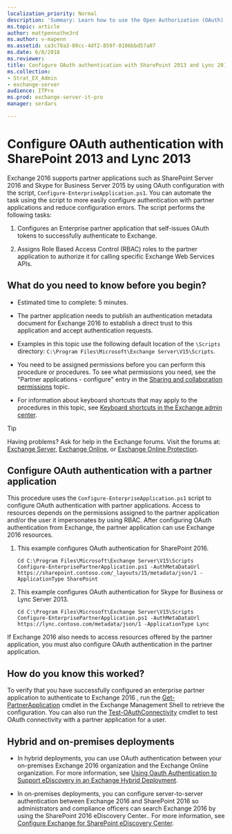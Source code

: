 ```yaml
---
localization_priority: Normal
description: 'Summary: Learn how to use the Open Authorization (OAuth) authentication protocol to authenticate applications to Exchange. The other applications need to be configured as partner applications in Exchange 2016.'
ms.topic: article
author: mattpennathe3rd
ms.author: v-mapenn
ms.assetid: ca3c78a3-80cc-4df2-859f-0106bbd57a07
ms.date: 6/8/2018
ms.reviewer:
title: Configure OAuth authentication with SharePoint 2013 and Lync 2013
ms.collection:
- Strat_EX_Admin
- exchange-server
audience: ITPro
ms.prod: exchange-server-it-pro
manager: serdars

---
```


# Configure OAuth authentication with SharePoint 2013 and Lync 2013

Exchange 2016 supports partner applications such as SharePoint Server 2016 and Skype for Business Server 2015 by using OAuth configuration with the script, `Configure-EnterpriseApplication.ps1`. You can automate the task using the script to more easily configure authentication with partner applications and reduce configuration errors. The script performs the following tasks:

1. Configures an Enterprise partner application that self-issues OAuth tokens to successfully authenticate to Exchange.

2. Assigns Role Based Access Control (RBAC) roles to the partner application to authorize it for calling specific Exchange Web Services APIs.

## What do you need to know before you begin?

- Estimated time to complete: 5 minutes.

- The partner application needs to publish an authentication metadata document for Exchange 2016 to establish a direct trust to this application and accept authentication requests.

- Examples in this topic use the following default location of the `\Scripts` directory: `C:\Program Files\Microsoft\Exchange Server\V15\Scripts`.

- You need to be assigned permissions before you can perform this procedure or procedures. To see what permissions you need, see the "Partner applications - configure" entry in the [Sharing and collaboration permissions](../../permissions/feature-permissions/sharing-and-collaboration-permissions.md) topic.

- For information about keyboard shortcuts that may apply to the procedures in this topic, see [Keyboard shortcuts in the Exchange admin center](../../about-documentation/exchange-admin-center-keyboard-shortcuts.md).

> [!TIP]
> Having problems? Ask for help in the Exchange forums. Visit the forums at: [Exchange Server](https://go.microsoft.com/fwlink/p/?linkId=60612), [Exchange Online](https://go.microsoft.com/fwlink/p/?linkId=267542), or [Exchange Online Protection](https://go.microsoft.com/fwlink/p/?linkId=285351).

## Configure OAuth authentication with a partner application

This procedure uses the `Configure-EnterpriseApplication.ps1` script to configure OAuth authentication with partner applications. Access to resources depends on the permissions assigned to the partner application and/or the user it impersonates by using RBAC. After configuring OAuth authentication from Exchange, the partner application can use Exchange 2016 resources.

1. This example configures OAuth authentication for SharePoint 2016.

   ```
   Cd C:\Program Files\Microsoft\Exchange Server\V15\Scripts
   Configure-EnterprisePartnerApplication.ps1 -AuthMetaDataUrl https://sharepoint.contoso.com/_layouts/15/metadata/json/1 -ApplicationType SharePoint

   ```

2. This example configures OAuth authentication for Skype for Business or Lync Server 2013.

   ```
   Cd C:\Program Files\Microsoft\Exchange Server\V15\Scripts
   Configure-EnterprisePartnerApplication.ps1 -AuthMetaDataUrl https://lync.contoso.com/metadata/json/1 -ApplicationType Lync

   ```

 If Exchange 2016 also needs to access resources offered by the partner application, you must also configure OAuth authentication in the partner application.

## How do you know this worked?

To verify that you have successfully configured an enterprise partner application to authenticate to Exchange 2016 , run the [Get-PartnerApplication](https://docs.microsoft.com/powershell/module/exchange/organization/get-partnerapplication) cmdlet in the Exchange Management Shell to retrieve the configuration. You can also run the [Test-OAuthConnectivity](https://docs.microsoft.com/powershell/module/exchange/organization/test-oauthconnectivity) cmdlet to test OAuth connectivity with a partner application for a user.

## Hybrid and on-premises deployments

- In hybrid deployments, you can use OAuth authentication between your on-premises Exchange 2016 organization and the Exchange Online organization. For more information, see [Using Oauth Authentication to Support eDiscovery in an Exchange Hybrid Deployment](https://technet.microsoft.com/library/b069f8db-fbe1-4047-ad97-d00172ee6a12.aspx).

- In on-premises deployments, you can configure server-to-server authentication between Exchange 2016 and SharePoint 2016 so administrators and compliance officers can search Exchange 2016 by using the SharePoint 2016 eDiscovery Center.. For more information, see [Configure Exchange for SharePoint eDiscovery Center](https://technet.microsoft.com/library/795c1a3b-295c-4ee5-ade9-52cf3fda3f19.aspx).
